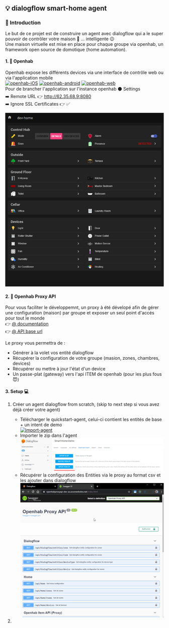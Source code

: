 #

## :bulb: dialogflow smart-home agent

### :construction: Introduction

Le but de ce projet est de construire un agent avec dialogflow qui a le super pouvoir de contrôler votre maison
:house_with_garden: ... intelligente :wink: </br>
Une maison virtuelle est mise en place pour chaque groupe via openhab, un framework open source de domotique (home automation). </br>

#### 1. :electric_plug: Openhab

Openhab expose les différents devices via une interface de contrôle web ou via l'application mobile</br>
[![openhab-iOS](https://img.shields.io/static/v1?label=OPENHAB&message=IOS&color=BLACK&style=for-the-badge&logo=apple "download openhab")](https://apps.apple.com/us/app/openhab/id492054521)
[![openhab-android](https://img.shields.io/static/v1?label=OPENHAB&message=Android&color=GREEN&style=for-the-badge&logo=google-play "download openhab")](https://play.google.com/store/apps/details?id=org.openhab.habdroid) 
[![openhab-web](https://img.shields.io/static/v1?label=OPENHAB&message=WEB&color=BLACK&style=for-the-badge&logo=google-chrome "download openhab")](http://62.35.68.9:8080/basicui/app?sitemap=demo)</br>
Pour de brancher l'application sur l'instance openhab :black_circle: Settings </br>
:arrow_right: Remote URL :point_right: <http://62.35.68.9:8080> </br>
:arrow_right: Ignore SSL Certificates :point_right: :white_check_mark:

<p align="center">
  <img src="/docs/basic-ui-demo.png">
</p>

#### 2. :large_orange_diamond: Openhab Proxy API
Pour vous faciliter le développemnt, un proxy à été dévelopé afin de gérer une configuration (maison) par groupe et exposer un seul point d'accés pour tout le monde </br>
:point_right: [@ documentation](https://openhabproxyapi-dev-as.azurewebsites.net/index.html) </br>
:point_right: [@ API base url](https://openhabproxyapi-dev-as.azurewebsites.net/api) </br>

Le proxy vous permettra de :
+ Générer à la volet vos entité dialogflow
+ Récupérer la configuration de votre groupe (masion, zones, chambres, devices)
+ Récupérer ou mettre à jour l'état d'un device
+ Un passe-plat (gateway) vers l'api ITEM de openhab (pour les plus fous :smiling_imp:)  



#### 3. Setup :computer:

1. Créer un agent dialogflow from scratch, (skip to next step si vous avez déjà créer votre agent)</br>

   + Télécharger le quickstart-agent, celui-ci contient les entités de base + un intent de demo</br>
   [![import-agent](https://img.shields.io/static/v1?label=quickstart-agent&message=download&color=BLUE&style=for-the-badge&logo=google-assistant "download quickstart-agent")](https://github.com/badreddine-dlaila/smart-home.agent/raw/master/src/quickstart-agent.zip)</br>
   + Importer le zip dans l'agent
     ![import-agent](/docs/import-agent.png)
   + Récupérer la configuration des Entities via le proxy au format csv et les ajouter dans dialogflow 
     ![generate-and-import-entity-demo](/docs/generate-and-import-entity-demo.gif)

2. 


